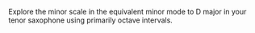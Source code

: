 Explore the minor scale in the equivalent minor mode to D major in your tenor saxophone using primarily octave intervals.